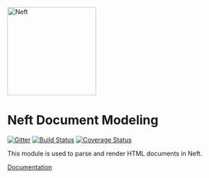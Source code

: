 <a href="http://www.neft.io"><img src="http://www.neft.io/static/images/neft-white.svg" alt="Neft" width="200"></a>

# Neft Document Modeling

[![Gitter](https://img.shields.io/gitter/room/nwjs/nw.js.svg)](https://gitter.im/Neft-io/neft)
[![Build Status](https://travis-ci.org/Neft-io/neft-document.svg?branch=master)](https://travis-ci.org/Neft-io/neft-document)
[![Coverage Status](https://coveralls.io/repos/github/Neft-io/neft-document/badge.svg?branch=master)](https://coveralls.io/github/Neft-io/neft-document?branch=master)

This module is used to parse and render HTML documents in Neft.

[Documentation](http://www.neft.io/docs/document/index.coffee.md)
